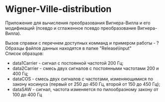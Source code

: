 # Wigner-Ville-distribution
Приложение для вычисления преобразования Вигнера-Вилла и его модификаций (псевдо и сглаженное псевдо преобразование Вигнера-Вилла).

Вызов справки с перечнем доступных комманд и примером работы - ?\
Образцы файлов данных находятся в папке "Release\input"\
Список образцов:
 - data1Carrier - сигнал с постоянной частотой 200 Гц;
 - data2Carrier - смесь двух сигналов с постоянными частотами 200 и 400 Гц;
 - dataCOS - смесь двух сигналов с частотами, изменяющимися по закону косинуса (первый от 250 до 450 Гц, второй от 150 до 450 Гц);
 - dataSAW - сигнал, частота изменяется по пилообразному закону от 100 до 400 Гц
